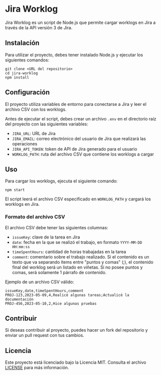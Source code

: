 # Jira Worklog

Jira Worklog es un script de Node.js que permite cargar worklogs en Jira a través de la API versión 3 de Jira.

## Instalación

Para utilizar el proyecto, debes tener instalado Node.js y ejecutar los siguientes comandos:

```
git clone <URL del repositorio>
cd jira-worklog
npm install
```

## Configuración

El proyecto utiliza variables de entorno para conectarse a Jira y leer el archivo CSV con los worklogs.

Antes de ejecutar el script, debes crear un archivo `.env` en el directorio raíz del proyecto con las siguientes variables:

- `JIRA_URL`: URL de Jira
- `JIRA_EMAIL`: correo electrónico del usuario de Jira que realizará las operaciones
- `JIRA_API_TOKEN`: token de API de Jira generado para el usuario
- `WORKLOG_PATH`: ruta del archivo CSV que contiene los worklogs a cargar

## Uso

Para cargar los worklogs, ejecuta el siguiente comando:

```
npm start
```

El script leerá el archivo CSV especificado en `WORKLOG_PATH` y cargará los worklogs en Jira.

### Formato del archivo CSV

El archivo CSV debe tener las siguientes columnas:

- `issueKey`: clave de la tarea en Jira
- `date`: fecha en la que se realizó el trabajo, en formato `YYYY-MM-DD HH:mm:ss`
- `timeSpentHours`: cantidad de horas trabajadas en la tarea
- `comment`: comentario sobre el trabajo realizado. Si el contenido es un texto que va separando ítems entre "puntos y comas" (;), el contenido final del worklog será un listado en viñetas. Si no posee puntos y comas, será solamente 1 párrafo de contenido.

Ejemplo de un archivo CSV válido:

```
issueKey,date,timeSpentHours,comment
PROJ-123,2023-05-09,4,Realicé algunas tareas;Actualicé la documentación
PROJ-456,2023-05-10,2,Hice algunas pruebas
```

## Contribuir

Si deseas contribuir al proyecto, puedes hacer un fork del repositorio y enviar un pull request con tus cambios.

## Licencia

Este proyecto está licenciado bajo la Licencia MIT. Consulta el archivo [LICENSE](LICENSE) para más información.